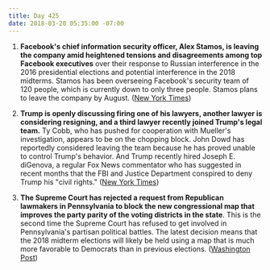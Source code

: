 ```yaml
---
title: Day 425
date: 2018-03-20 05:35:00 -07:00
---
```


1. **Facebook's chief information security officer, Alex Stamos, is leaving the company amid heightened tensions and disagreements among top Facebook executives** over their response to Russian interference in the 2016 presidential elections and potential interference in the 2018 midterms. Stamos has been overseeing Facebook's security team of 120 people, which is currently down to only three people. Stamos plans to leave the company by August. ([New York Times](https://www.nytimes.com/2018/03/19/technology/facebook-alex-stamos.html))

2. **Trump is openly discussing firing one of his lawyers, another lawyer is considering resigning, and a third lawyer recently joined Trump's legal team.** Ty Cobb, who has pushed for cooperation with Mueller's investigation, appears to be on the chopping block. John Dowd has reportedly considered leaving the team because he has proved unable to control Trump's behavior. And Trump recently hired Joseph E. diGenova, a regular Fox News commentator who has suggested in recent months that the FBI and Justice Department conspired to deny Trump his "civil rights." ([New York Times](https://www.nytimes.com/2018/03/19/us/politics/trump-lawyers-mueller-russia-investigation.html))

3. **The Supreme Court has rejected a request from Republican lawmakers in Pennsylvania to block the new congressional map that improves the party parity of the voting districts in the state**. This is the second time the Supreme Court has refused to get involved in Pennsylvania's partisan political battles. The latest decision means that the 2018 midterm elections will likely be held using a map that is much more favorable to Democrats than in previous elections. ([Washington Post](https://www.washingtonpost.com/politics/courts_law/supreme-court-refuses-to-stop-new-congressional-maps-in-pennsylvania/2018/03/19/128d9656-215e-11e8-badd-7c9f29a55815_story.html?utm_term=.8c39186e70ee)) 